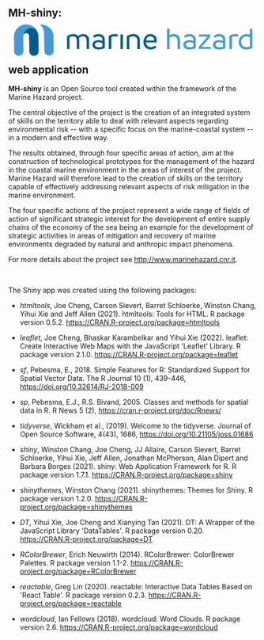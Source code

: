 ## MH-shiny: ![](inst/Rmarkdown/images/Marine-Hazard-logo.svg) web application

**MH-shiny** is an Open Source tool created within the framework of the Marine Hazard project.

The central objective of the project is the creation of an integrated system of skills on the territory able to deal with relevant aspects regarding environmental risk -- with a specific focus on the marine-coastal system -- in a modern and effective way.

The results obtained, through four specific areas of action, aim at the construction of technological prototypes for the management of the hazard in the coastal marine environment in the areas of interest of the project. Marine Hazard will therefore lead to the creation of skills on the territory capable of effectively addressing relevant aspects of risk mitigation in the marine environment.

The four specific actions of the project represent a wide range of fields of action of significant strategic interest for the development of entire supply chains of the economy of the sea being an example for the development of strategic activities in areas of mitigation and recovery of marine environments degraded by natural and anthropic impact phenomena.

For more details about the project see <http://www.marinehazard.cnr.it>.

<br>

The Shiny app was created using the following packages:

-   *htmltools*, Joe Cheng, Carson Sievert, Barret Schloerke, Winston Chang, Yihui Xie and Jeff Allen (2021). htmltools: Tools for HTML. R package version 0.5.2. <https://CRAN.R-project.org/package=htmltools>

-   *leaflet*, Joe Cheng, Bhaskar Karambelkar and Yihui Xie (2022). leaflet: Create Interactive Web Maps with the JavaScript 'Leaflet' Library. R package version 2.1.0. <https://CRAN.R-project.org/package=leaflet>

-   *sf*, Pebesma, E., 2018. Simple Features for R: Standardized Support for Spatial Vector Data. The R Journal 10 (1), 439-446, <https://doi.org/10.32614/RJ-2018-009>

-   *sp*, Pebesma, E.J., R.S. Bivand, 2005. Classes and methods for spatial data in R. R News 5 (2), <https://cran.r-project.org/doc/Rnews/>

-   *tidyverse*, Wickham et al., (2019). Welcome to the tidyverse. Journal of Open Source Software, 4(43), 1686, <https://doi.org/10.21105/joss.01686>

-   *shiny*, Winston Chang, Joe Cheng, JJ Allaire, Carson Sievert, Barret Schloerke, Yihui Xie, Jeff Allen, Jonathan McPherson, Alan Dipert and Barbara Borges (2021). shiny: Web Application Framework for R. R package version 1.7.1. <https://CRAN.R-project.org/package=shiny>

-   *shinythemes*, Winston Chang (2021). shinythemes: Themes for Shiny. R package version 1.2.0. <https://CRAN.R-project.org/package=shinythemes>

-   *DT*, Yihui Xie, Joe Cheng and Xianying Tan (2021). DT: A Wrapper of the JavaScript Library 'DataTables'. R package version 0.20. <https://CRAN.R-project.org/package=DT>

-   *RColorBrewer*, Erich Neuwirth (2014). RColorBrewer: ColorBrewer Palettes. R package version 1.1-2. <https://CRAN.R-project.org/package=RColorBrewer>

-   *reactable*, Greg Lin (2020). reactable: Interactive Data Tables Based on 'React Table'. R package version 0.2.3. <https://CRAN.R-project.org/package=reactable>

-   *wordcloud*, Ian Fellows (2018). wordcloud: Word Clouds. R package version 2.6. <https://CRAN.R-project.org/package=wordcloud>
